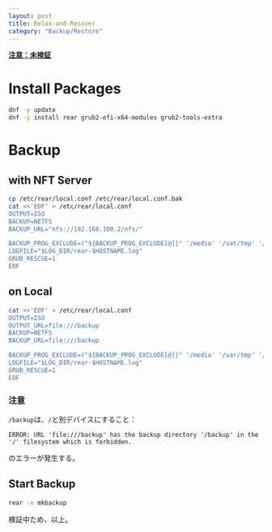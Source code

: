 ```yaml
---
layout: post
title: Relax-and-Recover
category: "Backup/Restore"
---
```


**<u>注意：未検証</u>**

# Install Packages

```sh
dnf -y update
dnf -y install rear grub2-efi-x64-modules grub2-tools-extra
```

# Backup

## with NFT Server

```sh
cp /etc/rear/local.conf /etc/rear/local.conf.bak
cat <<'EOF' > /etc/rear/local.conf
OUTPUT=ISO
BACKUP=NETFS
BACKUP_URL="nfs://192.168.100.2/nfs/"

BACKUP_PROG_EXCLUDE=("${BACKUP_PROG_EXCLUDE[@]}" '/media' '/vat/tmp' '/var/crash' '/kdump')
LOGFILE="$LOG_DIR/rear-$HOSTNAME.log"
GRUB_RESCUE=1
EOF
```

## on Local

```sh
cat <<'EOF' > /etc/rear/local.conf
OUTPUT=ISO
OUTPUT_URL=file:///backup
BACKUP=NETFS
BACKUP_URL=file:///backup

BACKUP_PROG_EXCLUDE=("${BACKUP_PROG_EXCLUDE[@]}" '/media' '/var/tmp' '/var/crash' '/kdump' '/backup')
LOGFILE="$LOG_DIR/rear-$HOSTNAME.log"
GRUB_RESCUE=1
EOF
```

### 注意

`/backup`は、`/`と別デバイスにすること：

```
ERROR: URL 'file:///backup' has the backup directory '/backup' in the '/' filesystem which is forbidden.
```
のエラーが発生する。

## Start Backup

```sh
rear -v mkbackup
```

検証中ため、以上。
